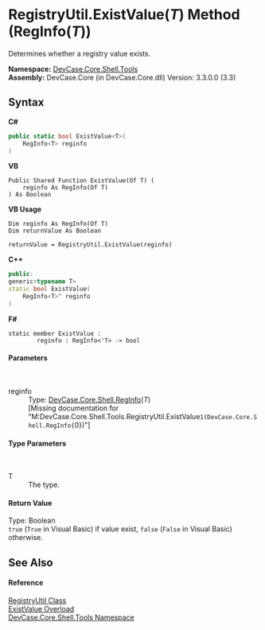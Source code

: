 # RegistryUtil.ExistValue(*T*) Method (RegInfo(*T*))
 

Determines whether a registry value exists.

**Namespace:**&nbsp;<a href="N_DevCase_Core_Shell_Tools">DevCase.Core.Shell.Tools</a><br />**Assembly:**&nbsp;DevCase.Core (in DevCase.Core.dll) Version: 3.3.0.0 (3.3)

## Syntax

**C#**<br />
``` C#
public static bool ExistValue<T>(
	RegInfo<T> reginfo
)

```

**VB**<br />
``` VB
Public Shared Function ExistValue(Of T) ( 
	reginfo As RegInfo(Of T)
) As Boolean
```

**VB Usage**<br />
``` VB Usage
Dim reginfo As RegInfo(Of T)
Dim returnValue As Boolean

returnValue = RegistryUtil.ExistValue(reginfo)
```

**C++**<br />
``` C++
public:
generic<typename T>
static bool ExistValue(
	RegInfo<T>^ reginfo
)
```

**F#**<br />
``` F#
static member ExistValue : 
        reginfo : RegInfo<'T> -> bool 

```


#### Parameters
&nbsp;<dl><dt>reginfo</dt><dd>Type: <a href="T_DevCase_Core_Shell_RegInfo_1">DevCase.Core.Shell.RegInfo</a>(*T*)<br />\[Missing <param name="reginfo"/> documentation for "M:DevCase.Core.Shell.Tools.RegistryUtil.ExistValue``1(DevCase.Core.Shell.RegInfo{``0})"\]</dd></dl>

#### Type Parameters
&nbsp;<dl><dt>T</dt><dd>The type.</dd></dl>

#### Return Value
Type: Boolean<br />`true` (`True` in Visual Basic) if value exist, `false` (`False` in Visual Basic) otherwise.

## See Also


#### Reference
<a href="T_DevCase_Core_Shell_Tools_RegistryUtil">RegistryUtil Class</a><br /><a href="Overload_DevCase_Core_Shell_Tools_RegistryUtil_ExistValue">ExistValue Overload</a><br /><a href="N_DevCase_Core_Shell_Tools">DevCase.Core.Shell.Tools Namespace</a><br />